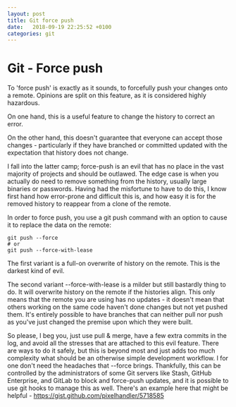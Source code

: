 ```yaml
---
layout: post
title: Git force push
date:   2018-09-19 22:25:52 +0100
categories: git
---
```

Git - Force push
==========

To 'force push' is exactly as it sounds, to forcefully push your changes
onto a remote. Opinions are split on this feature, as it is considered
highly hazardous.

On one hand, this is a useful feature to change the history to correct
an error.

On the other hand, this doesn't guarantee that everyone can accept those
changes - particularly if they have branched or committed updated with
the expectation that history does not change.

I fall into the latter camp; force-push is an evil that has no place in
the vast majority of projects and should be outlawed. The edge case is
when you actually do need to remove something from the history, usually
large binaries or passwords. Having had the misfortune to have to do
this, I know first hand how error-prone and difficult this is, and how
easy it is for the removed history to reappear from a clone of the
remote.

In order to force push, you use a git push command with an option to
cause it to replace the data on the remote:

    git push --force
    # or
    git push --force-with-lease

The first variant is a full-on overwrite of history on the remote. This
is the darkest kind of evil.

The second variant --force-with-lease is a milder but still bastardly
thing to do. It will overwrite history on the remote if the histories
align. This only means that the remote you are using has no updates - it
doesn't mean that others working on the same code haven't done changes
but not yet pushed them. It's entirely possible to have branches that
can neither pull nor push as you've just changed the premise upon which
they were built.

So please, I beg you, just use pull & merge, have a few extra commits in
the log, and avoid all the stresses that are attached to this evil
feature. There are ways to do it safely, but this is beyond most and
just adds too much complexity what should be an otherwise simple
development workflow. I for one don't need the headaches that --force
brings. Thankfully, this can be controlled by the administrators of some
Git servers like Stash, GitHub Enterprise, and GitLab to block and
force-push updates, and it is possible to use git hooks to manage this
as well. There's an example here that might be helpful -
<https://gist.github.com/pixelhandler/5718585>
